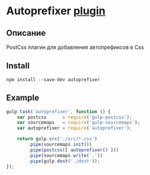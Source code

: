 # Autoprefixer [plugin](https://www.npmjs.com/package/autoprefixer)

## Описание

PostCss плагин для добавления автопрефиксов в Css

## Install

`npm install --save-dev autoprefixer`

## Example

```js
gulp.task('autoprefixer', function () {
    var postcss      = require('gulp-postcss');
    var sourcemaps   = require('gulp-sourcemaps');
    var autoprefixer = require('autoprefixer');

    return gulp.src('./src/*.css')
        .pipe(sourcemaps.init())
        .pipe(postcss([ autoprefixer() ]))
        .pipe(sourcemaps.write('.'))
        .pipe(gulp.dest('./dest'));
});
```